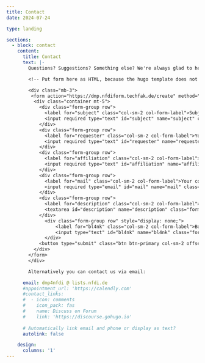 ```yaml
---
title: Contact
date: 2024-07-24

type: landing

sections:
  - block: contact
    content:
      title: Contact
      text: |-
        Questions? Suggestions? Something else? We're always glad to hear from you. Drop us a line and we'll respond as soon as possible.

        <!-- Put form here as HTML, because the hugo template does not support custom URLs for contact forms.. -->

        <div class="mb-3">
         <form action="https://dmp.nfdiform.techfak.de/create" method="post">
          <div class="container mt-5">
            <div class="form-group row">
              <label for="subject" class="col-sm-2 col-form-label">Subject:</label>
              <input required type="text" id="subject" name="subject" class="form-control col-sm-10" placeholder="Enter subject">
            </div>
            <div class="form-group row">
              <label for="requester" class="col-sm-2 col-form-label">Your name:</label>
              <input required type="text" id="requester" name="requester" class="form-control col-sm-10" placeholder="Enter your name">
            </div>
            <div class="form-group row">
              <label for="affiliation" class="col-sm-2 col-form-label">Your affiliation (Consortium / Institution):</label>
              <input required type="text" id="affiliation" name="affiliation" class="form-control col-sm-10" placeholder="Enter your affiliation">
            </div>
            <div class="form-group row">
              <label for="mail" class="col-sm-2 col-form-label">Your contact mail:</label>
              <input required type="email" id="mail" name="mail" class="form-control col-sm-10" placeholder="Enter your e-mail">
            </div>
            <div class="form-group row">
              <label for="description" class="col-sm-2 col-form-label">Detailed description of your enquiry:</label>
              <textarea id="description" name="description" class="form-control col-sm-10" rows="3"></textarea>
            </div>
              <div class="form-group row" style="display: none;">
                  <label for="bl4nk" class="col-sm-2 col-form-label">Bot check:</label>
                  <input type="text" id="bl4nk" name="bl4nk" class="form-control col-sm-10" placeholder="">
              </div>
            <button type="submit" class="btn btn-primary col-sm-2 offset-sm-5">Submit Your Request </button>
          </div>
        </form> 
        </div>

        Alternatively you can contact us via email:

      email: dmp4nfdi @ lists.nfdi.de
      #appointment_url: 'https://calendly.com'
      #contact_links:
      #  - icon: comments
      #    icon_pack: fas
      #    name: Discuss on Forum
      #    link: 'https://discourse.gohugo.io'
    
      # Automatically link email and phone or display as text?
      autolink: false

    design:
      columns: '1'
---
```

